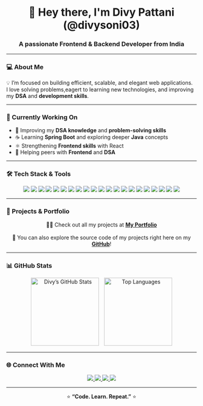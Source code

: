 <h1 align="center">👋 Hey there, I'm Divy Pattani (@divysoni03)</h1>
<h3 align="center">A passionate Frontend & Backend Developer from India</h3>

---

### 💻 About Me
💡 I’m focused on building efficient, scalable, and elegant web applications.  
I love solving problems,eagert to learning new technologies, and improving my **DSA** and **development skills**.

---

### 🧠 Currently Working On
- 🚀 Improving my **DSA knowledge** and **problem-solving skills**  
- ☕ Learning **Spring Boot** and exploring deeper **Java** concepts  
- ⚛️ Strengthening **Frontend skills** with React  
- 💬 Helping peers with **Frontend** and **DSA**  

---

### 🛠 Tech Stack & Tools

<p align="center">
  <img src="https://img.shields.io/badge/C-%2300599C.svg?style=for-the-badge&logo=c&logoColor=white" />
  <img src="https://img.shields.io/badge/C++-%2300599C.svg?style=for-the-badge&logo=c%2B%2B&logoColor=white" />
  <img src="https://img.shields.io/badge/Python-%233776AB.svg?style=for-the-badge&logo=python&logoColor=white" />
  <img src="https://img.shields.io/badge/HTML5-%23E34F26.svg?style=for-the-badge&logo=html5&logoColor=white" />
  <img src="https://img.shields.io/badge/CSS3-%231572B6.svg?style=for-the-badge&logo=css3&logoColor=white" />
  <img src="https://img.shields.io/badge/JavaScript-%23323330.svg?style=for-the-badge&logo=javascript&logoColor=%23F7DF1E" />
  <img src="https://img.shields.io/badge/React-%2361DAFB.svg?style=for-the-badge&logo=react&logoColor=black" />
  <img src="https://img.shields.io/badge/Java-%23ED8B00.svg?style=for-the-badge&logo=java&logoColor=white" />
  <img src="https://img.shields.io/badge/DSA-%23000000.svg?style=for-the-badge&logo=leetcode&logoColor=white" />
  <img src="https://img.shields.io/badge/SpringBoot-%236DB33F.svg?style=for-the-badge&logo=springboot&logoColor=white" />
  <img src="https://img.shields.io/badge/Redis-%23DC382D.svg?style=for-the-badge&logo=redis&logoColor=white" />
  <img src="https://img.shields.io/badge/Kafka-%23231F20.svg?style=for-the-badge&logo=apache-kafka&logoColor=white" />
  <img src="https://img.shields.io/badge/Heroku-%23430098.svg?style=for-the-badge&logo=heroku&logoColor=white" />
  <img src="https://img.shields.io/badge/Swagger_UI-%2385EA2D.svg?style=for-the-badge&logo=swagger&logoColor=black" />
  <img src="https://img.shields.io/badge/JUnit-%2325A162.svg?style=for-the-badge&logo=junit5&logoColor=white" />
  <img src="https://img.shields.io/badge/MongoDB-%2347A248.svg?style=for-the-badge&logo=mongodb&logoColor=white" />
  <img src="https://img.shields.io/badge/MySQL-%2300f.svg?style=for-the-badge&logo=mysql&logoColor=white" />
  <img src="https://img.shields.io/badge/Postman-%23FF6C37.svg?style=for-the-badge&logo=postman&logoColor=white" />
  <img src="https://img.shields.io/badge/Linux-%23FCC624.svg?style=for-the-badge&logo=linux&logoColor=black" />
  <img src="https://img.shields.io/badge/Git-%23F05033.svg?style=for-the-badge&logo=git&logoColor=white" />
  <img src="https://img.shields.io/badge/Blender-%23F5792A.svg?style=for-the-badge&logo=blender&logoColor=white" />
</p>

---

### 📂 Projects & Portfolio

<p align="center">
  👨‍💻 Check out all my projects at  
  <a href="https://divysoni03.github.io/myportfolio/" target="_blank"><b>My Portfolio</b></a>
  <br><br>
  💾 You can also explore the source code of my projects right here on my  
  <a href="https://github.com/divysoni03" target="_blank"><b>GitHub</b></a>!
</p>

---

### 📊 GitHub Stats

<p align="center">
  <img src="https://github-readme-stats.vercel.app/api?username=divysoni03&show_icons=true&theme=tokyonight&hide_border=true" alt="Divy’s GitHub Stats" height="180" style="display:inline-block; margin-right:10px;" />
  <img src="https://github-readme-stats.vercel.app/api/top-langs/?username=divysoni03&layout=compact&theme=tokyonight&hide_border=true" alt="Top Languages" height="180" style="display:inline-block;" />
</p>

---

### 🌐 Connect With Me

<p align="center">
  <a href="https://linkedin.com/in/divysoni03" target="_blank">
    <img src="https://img.shields.io/badge/LinkedIn-blue?style=for-the-badge&logo=linkedin&logoColor=white" />
  </a>
  <a href="https://instagram.com/divyysoni" target="_blank">
    <img src="https://img.shields.io/badge/Instagram-E4405F?style=for-the-badge&logo=instagram&logoColor=white" />
  </a>
  <a href="https://leetcode.com/divysoni03/" target="_blank">
    <img src="https://img.shields.io/badge/LeetCode-FFA116?style=for-the-badge&logo=leetcode&logoColor=black" />
  </a>
  <a href="https://monkeytype.com/profile/divysoni03" target="_blank">
    <img src="https://img.shields.io/badge/MonkeyType-%23000000.svg?style=for-the-badge&logo=monkeytype&logoColor=yellow" />
  </a>
</p>

---

<p align="center">⭐ <b>“Code. Learn. Repeat.”</b> ⭐</p>
